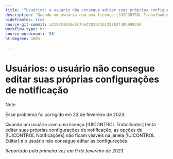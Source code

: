 ```yaml
---
title: '“Usuários: o usuário não consegue editar suas próprias configurações de notificação”'
description: “Quando um usuário com uma licença [!UICONTROL Trabalhador] tenta editar suas próprias configurações de notificação, as opções de [!UICONTROL Notificações] não ficam visíveis na janela [!UICONTROL Editar] e o usuário não consegue editar as configurações.”
hidefromtoc: true
source-git-commit: a21275163de2c7de2201971b125703f40b9983b8
workflow-type: ht
source-wordcount: '88'
ht-degree: 100%

---
```



# Usuários: o usuário não consegue editar suas próprias configurações de notificação

>[!NOTE]
>
>Esse problema foi corrigido em 23 de fevereiro de 2023.

Quando um usuário com uma licença [!UICONTROL Trabalhador] tenta editar suas próprias configurações de notificação, as opções de [!UICONTROL Notificações] não ficam visíveis na janela [!UICONTROL Editar] e o usuário não consegue editar as configurações.

_Reportado pela primeira vez em 9 de fevereiro de 2023._

